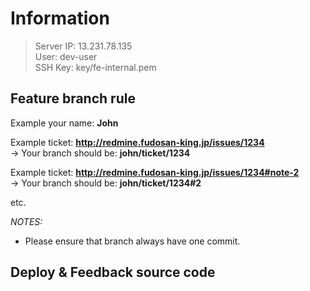 # Information

>Server IP: 13.231.78.135 \
>User: dev-user \
>SSH Key: key/fe-internal.pem

## Feature branch rule

Example your name: **John**

Example ticket: **http://redmine.fudosan-king.jp/issues/1234** \
-> Your branch should be: **john/ticket/1234**

Example ticket: **http://redmine.fudosan-king.jp/issues/1234#note-2** \
-> Your branch should be: **john/ticket/1234#2**

etc.

*NOTES:*
- Please ensure that branch always have one commit.

## Deploy & Feedback source code

